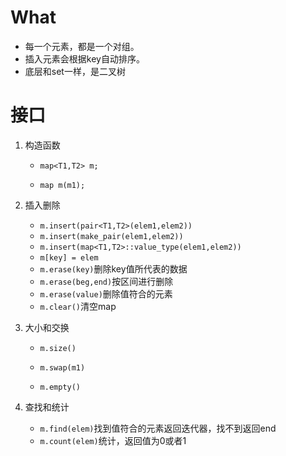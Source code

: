 # What

- 每一个元素，都是一个对组。
- 插入元素会根据key自动排序。
- 底层和set一样，是二叉树

# 接口

1. 构造函数

   - ``map<T1,T2> m;``

   - ``map m(m1);``

2. 插入删除

   - ``m.insert(pair<T1,T2>(elem1,elem2))``
   - ``m.insert(make_pair(elem1,elem2))``
   - ``m.insert(map<T1,T2>::value_type(elem1,elem2))``
   - ``m[key] = elem``
   - ``m.erase(key)``删除key值所代表的数据
   - ``m.erase(beg,end)``按区间进行删除
   - ``m.erase(value)``删除值符合的元素
   - ``m.clear()``清空map

3. 大小和交换

   - ``m.size()``

   - ``m.swap(m1)``

   - ``m.empty()``

4. 查找和统计

   - ``m.find(elem)``找到值符合的元素返回迭代器，找不到返回end
   - ``m.count(elem)``统计，返回值为0或者1

   